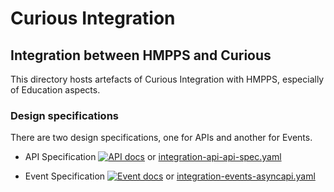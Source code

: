 # Curious Integration

## Integration between HMPPS and Curious

This directory hosts artefacts of Curious Integration with HMPPS, especially of Education aspects.

### Design specifications
There are two design specifications, one for APIs and another for Events.

* API Specification [![API docs](https://img.shields.io/badge/API_docs-view-85EA2D.svg?logo=swagger)](https://editor-next.swagger.io/?url=https://raw.githubusercontent.com/ministryofjustice/curious-API/refs/heads/ESWE-1347-integration-specs/integration/integration-api-api-spec.yaml) or [integration-api-api-spec.yaml](integration-api-api-spec.yaml)

* Event Specification [![Event docs](https://img.shields.io/badge/Event_docs-view-85EA2D.svg)](https://studio.asyncapi.com/?url=https://raw.githubusercontent.com/ministryofjustice/curious-API/refs/heads/ESWE-1347-integration-specs/integration/integration-events-asyncapi.yaml) or [integration-events-asyncapi.yaml](integration-events-asyncapi.yaml)
